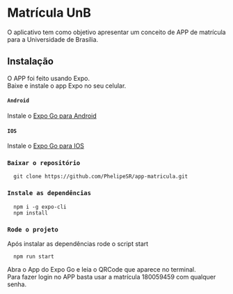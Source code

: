 # Matrícula UnB

O aplicativo tem como objetivo apresentar um conceito de APP de matrícula para a Universidade de Brasília.


## Instalação

O APP foi feito usando Expo.\
Baixe e instale o app Expo no seu celular.

#### `Android`

Instale o [Expo Go para Android](https://play.google.com/store/apps/details?id=host.exp.exponent)

#### `IOS`

Instale o [Expo Go para IOS](https://apps.apple.com/br/app/expo-go/id982107779)

### `Baixar o repositório`

```
  git clone https://github.com/PhelipeSR/app-matricula.git
```

### `Instale as dependências`

```
  npm i -g expo-cli
  npm install
```

### `Rode o projeto`
Após instalar as dependências rode o script start
```
  npm run start
```
Abra o App do Expo Go e leia o QRCode que aparece no terminal.\
Para fazer login no APP basta usar a matrícula 180059459 com qualquer senha.

